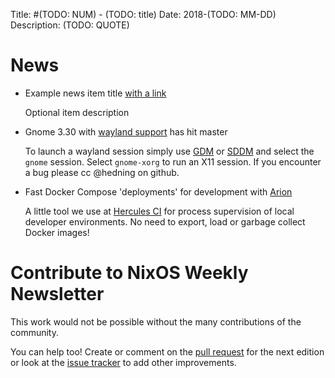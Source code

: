 Title: #(TODO: NUM) - (TODO: title)
Date: 2018-(TODO: MM-DD)
Description: (TODO: QUOTE)

# News

- Example news item title [with a link](http://example.com)

  Optional item description

- Gnome 3.30 with [wayland support](https://github.com/NixOS/nixpkgs/pull/44497) has hit master

  To launch a wayland session simply use [GDM](https://nixos.org/nixos/options.html#gdm) or [SDDM](https://nixos.org/nixos/options.html#sddm) and select the `gnome` session.  Select `gnome-xorg` to run an X11 session. If you encounter a bug please cc @hedning on github.

- Fast Docker Compose 'deployments' for development with [Arion](https://github.com/hercules-ci/arion#readme)

  A little tool we use at [Hercules CI](https://www.hercules-ci.com) for process supervision of local developer environments. No need to export, load or garbage collect Docker images!




# Contribute to NixOS Weekly Newsletter

This work would not be possible without the many contributions of the community.

You can help too! Create or comment on the [pull request](https://github.com/NixOS/nixos-weekly/pulls)
for the next edition or look at the
[issue tracker](https://github.com/NixOS/nixos-weekly/issues) to add other improvements.
